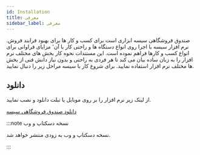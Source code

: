 ```yaml
---
id: Installation
title: معرفی
sidebar_label: معرفی
---
```


صندوق فروشگاهی سیسه ابزاری است برای کسب و کار ها برای بهبود فرایند فروش. نرم افزار سیسه با اجرا روی انواع دستگاه ها و راحتی کار با آن٬ مزایای فراوانی برای انواع کسب و کارها فراهم نموده است.
این مستندات نحوه کار بخش های مختلف نرم افزار را به زبان ساده بیان می کند تا هر فردی به راحتی و بدون نیاز دانش فنی از بخش ها مختلف نرم افزار استفاده نمایید.
برای شروع کار با سیسه مراحل زیر را دنبال نمایید.

## دانلود

از لینک زیر نرم افزار را بر روی موبایل یا تبلت دانلود و نصب نمایید.

[دانلود صندوق فروشگاهی سیسه](https://cafebazaar.ir/app/com.hm.pos303)

:::note نسخه دسکتاپ و وب

نسخه دسکتاپ و وب به زودی منتشر خواهد شد.

:::
